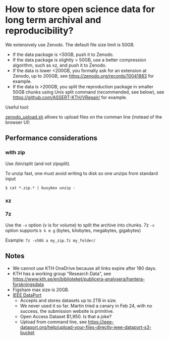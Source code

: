 # How to store open science data for long term archival and reproducibility?

We extensively use Zenodo. The default file size limit is 50GB. 

* If the data package is <50GB, push it to Zenodo.
* If the data package is slightly > 50GB, use a better compression algorithm, such as xz, and push it to Zenodo.
* If the data is lower <200GB,  you formally ask for an extension at Zenodo, up to 200GB, see https://zenodo.org/records/10041883 for example.
* If the data is >200GB, you split the reproduction package in smaller 50GB chunks using Unix split command (recommended, see below), see https://github.com/ASSERT-KTH/VRepair/ for example. 

Useful tool:

[zenodo_upload.sh](https://github.com/jhpoelen/zenodo-upload/) allows to upload files on the comman line (instead of the browser UI)

## Performance considerations

### with zip

Use /bin/split (and not zipsplit).

To unzip fast, one must avoid writing to disk so one unzips from standard input

```
$ cat *.zip.* | busybox unzip -
```
### xz 


### 7z 

Use the `-v` option (v is for volume) to split the archive into chunks. 
 7z `-v` option supports `b k m g` (bytes, kilobytes, megabytes, gigabytes)

Example:
`7z -v50G a my_zip.7z my_folder/`

## Notes

* We cannot use KTH OneDrive because all links expire after 180 days.
* KTH has a working group "Research Data", see <https://www.kth.se/en/biblioteket/publicera-analysera/hantera-forskningsdata> 
* Figshare max size is 20GB.
* [IEEE DataPort](https://ieee-dataport.org/) 
  - Accepts and stores datasets up to 2TB in size. 
  - We never used it so far. Martin tried a canary in Feb 24, with no success, the submission website is primitive.
  - Open Access Dataset $1,950. Is that a joke?
  - Upload from command line, see https://ieee-dataport.org/help/upload-your-files-directly-ieee-dataport-s3-bucket
